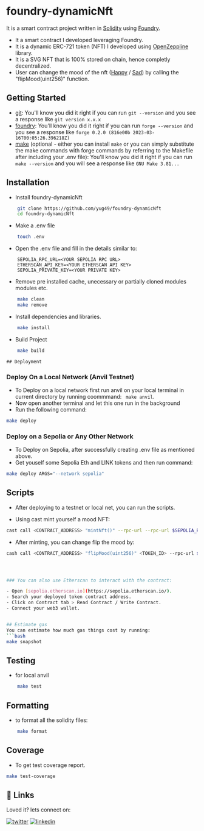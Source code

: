 
# foundry-dynamicNft
It is a smart contract project written in [Solidity](https://docs.soliditylang.org/en/latest/) using [Foundry](https://book.getfoundry.sh/).
- It a smart contract I developed leveraging Foundry.
- It is a dynamic ERC-721 token (NFT) I developed using [OpenZeppline](https://github.com/OpenZeppelin/openzeppelin-contracts) library.
- It is a SVG NFT that is 100% stored on chain, hence completly decentralized.
- User can change the mood of the nft ([Happy](./img/happy.svg) / [Sad](./img/sad.svg)) by calling the "flipMood(uint256)" function.


## Getting Started

 - [git](https://git-scm.com/book/en/v2/Getting-Started-Installing-Git): You'll know you did it right if you can run `git --version` and you see a response like `git version x.x.x`
 - [foundry](https://getfoundry.sh/): You'll know you did it right if you can run `forge --version` and you see a response like `forge 0.2.0 (816e00b 2023-03-16T00:05:26.396218Z)`
 - [make](https://www.gnu.org/software/make/manual/make.html) (optional - either you can install `make` or you can simply substitute the make commands with forge commands by referring to the Makefile after including your .env file): You'll know you did it right if you can run `make --version` and you will see a response like `GNU Make 3.81...`

 
## Installation

- Install foundry-dynamicNft
```bash
    git clone https://github.com/yug49/foundry-dynamicNft
    cd foundry-dynamicNft
```

- Make a .env file
```bash
    touch .env
```

- Open the .env file and fill in the details similar to:
```env
    SEPOLIA_RPC_URL=<YOUR SEPOLIA RPC URL>
    ETHERSCAN_API_KEY=<YOUR ETHERSCAN API KEY>
    SEPOLIA_PRIVATE_KEY=<YOUR PRIVATE KEY>
```
- Remove pre installed cache, unecessary or partially cloned modules modules etc.
```bash
    make clean
    make remove
```

- Install dependencies and libraries.
```bash
    make install
```

- Build Project
```bash
    make build
```



    ## Deployment

### Deploy On a Local Network (Anvil Testnet)
- To Deploy on a local network first run anvil on your local terminal in current directory by running coommmand: ` make anvil`.
- Now open another terminal and let this one run in the background
- Run the following command:
```bash
make deploy
```

### Deploy on a Sepolia or Any Other Network
- To Deploy on Sepolia, after successfully creating .env file as mentioned above.
- Get youself some Sepolia Eth and LINK tokens and then run command:
```bash
make deploy ARGS="--network sepolia"
```

## Scripts

- After deploying to a testnet or local net, you can run the scripts.

- Using cast mint yourself a mood NFT:

```bash
cast call <CONTRACT_ADDRESS> "mintNft()" --rpc-url --rpc-url $SEPOLIA_RPC_URL --private-key $PRIVATE_KEY --broadcast --verify --etherscan-api-key $ETHERSCAN_API_KEY --legacy -vvvvv
```

- After minting, you can change flip the mood by:

```bash
cash call <CONTRACT_ADDRESS> "flipMood(uint256)" <TOKEN_ID> --rpc-url $SEPOLIA_RPC_URL --private-key $PRIVATE_KEY --broadcast --verify --etherscan-api-key $ETHERSCAN_API_KEY --legacy -vvvvv
``` 

```bash



### You can also use Etherscan to interact with the contract:

- Open [sepolia.etherscan.io](https://sepolia.etherscan.io/).
- Search your deployed token contract address.
- Click on Contract tab > Read Contract / Write Contract.
- Connect your web3 wallet.


## Estimate gas
You can estimate how much gas things cost by running:
```bash
make snapshot
```

## Testing

- for local anvil
```bash
    make test
```

## Formatting
- to format all the solidity files:
```bash
    make format
```


## Coverage
- To get test coverage report.
```bash
make test-coverage
```




## 🔗 Links
Loved it? lets connect on:

[![twitter](https://img.shields.io/badge/twitter-1DA1F2?style=for-the-badge&logo=twitter&logoColor=white)](https://x.com/yugAgarwal29)
[![linkedin](https://img.shields.io/badge/linkedin-0A66C2?style=for-the-badge&logo=linkedin&logoColor=white)](https://www.linkedin.com/in/yug-agarwal-8b761b255/)

